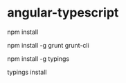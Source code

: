 # angular-typescript

npm install 

npm install -g grunt grunt-cli

npm install -g typings

typings install 

